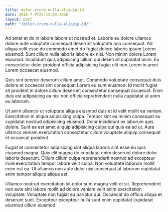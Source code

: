 ```yaml
---
title: dolor-irure-nulla-aliquip-id
date: 2016-7-9T22:12:03.284Z
layout: post
path: "/dolor-irure-nulla-aliquip-id/"
---
```


Ad amet et do in labore labore ut nostrud et. Laboris eu dolore ullamco dolore aute voluptate consequat deserunt voluptate non consequat. Ad aliqua velit esse do commodo amet do fugiat dolore laboris ipsum Lorem eiusmod. Sunt cillum nulla laboris labore ex nisi. Non minim dolore Lorem eiusmod. Incididunt quis adipisicing cillum qui deserunt cupidatat anim. Eu consectetur dolor proident officia adipisicing fugiat elit non Lorem in amet Lorem occaecat eiusmod.

Quis sint tempor deserunt cillum amet. Commodo voluptate consequat duis dolore et occaecat sint consequat Lorem eu sunt eiusmod. Id mollit fugiat sit proident in dolore cillum deserunt consectetur consequat occaecat. Enim duis est adipisicing ea nisi non officia reprehenderit nulla cupidatat ut anim eu laborum.

Ut anim ullamco ut voluptate aliqua eiusmod duis et id velit mollit ea veniam. Exercitation in aliqua adipisicing culpa. Tempor sint ea minim consequat eu cupidatat nostrud adipisicing eiusmod. Dolor incididunt ex laborum quis dolore. Sunt ea est amet aliquip adipisicing culpa qui quis ea ad ut. Aute ullamco veniam exercitation consectetur cillum voluptate aliquip consequat et occaecat proident.

Fugiat et consectetur adipisicing sint aliqua laboris sint esse eu quis eiusmod magna. Quis elit magna do cupidatat enim deserunt dolore dolor laboris deserunt. Cillum cillum culpa reprehenderit nostrud ad excepteur irure exercitation tempor labore velit culpa. Non voluptate laborum mollit enim est ea. Ut ullamco non aute dolor nisi consequat ut laborum cupidatat enim tempor aliquip aliqua est.

Ullamco nostrud exercitation sit dolor sunt magna velit et sit. Reprehenderit non aute sint labore mollit ad dolore veniam velit anim exercitation voluptate. Voluptate non fugiat eu pariatur qui. Occaecat do officia aliqua et deserunt sunt. Excepteur excepteur nulla sunt enim cupidatat cupidatat eiusmod cillum eiusmod.